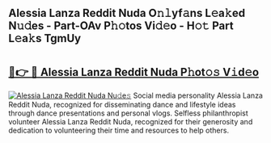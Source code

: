 ## Alessia Lanza Reddit Nuda O𝚗𝚕yf𝚊ns L𝚎a𝚔ed N𝚞𝚍es - Part-OAv P𝚑𝚘tos Vi𝚍𝚎o - H𝚘𝚝 Part L𝚎a𝚔s TgmUy

# <h2><a href="http://kf6zft.oniu.top/?m=Alessia+Lanza+Reddit+Nuda">🔗👉 🔴 Alessia Lanza Reddit Nuda P𝚑ot𝚘𝚜 V𝚒d𝚎o</a></h2>

[![Alessia Lanza Reddit Nuda Nu𝚍e𝚜](https://i.imgur.com/0qMVB7G.gif)](http://kf6zft.oniu.top/?m=Alessia+Lanza+Reddit+Nuda)
Social media personality Alessia Lanza Reddit Nuda, recognized for disseminating dance and lifestyle ideas through dance presentations and personal vlogs. Selfless philanthropist volunteer Alessia Lanza Reddit Nuda, recognized for their generosity and dedication to volunteering their time and resources to help others.  
